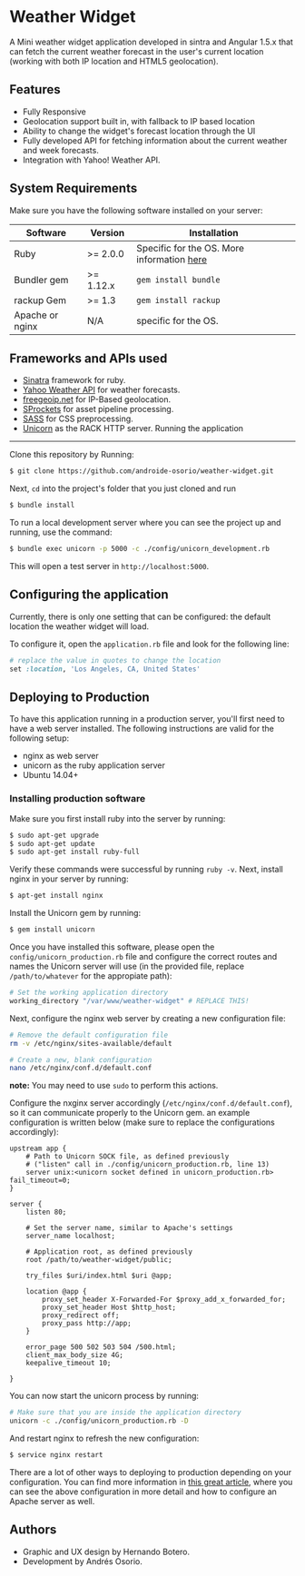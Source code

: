 Weather Widget
====

A Mini weather widget application developed in sintra and Angular 1.5.x that can fetch the current weather forecast in the user's current location (working with both IP location and HTML5 geolocation).

Features
---
* Fully Responsive
* Geolocation support built in, with fallback to IP based location
* Ability to change the widget's forecast location through the UI
* Fully developed API for fetching information about the current weather and week forecasts.
* Integration with Yahoo! Weather API.

System Requirements
---
Make sure you have the following software installed on your server:

| Software    	| Version   	| Installation                               	|
|-------------	|-----------	|--------------------------------------------	|
| Ruby        	| >= 2.0.0  	| Specific for the OS. More information [here](https://www.ruby-lang.org/en/documentation/installation/) 	|
| Bundler gem 	| >= 1.12.x 	| `gem install bundle`                         	|
| rackup Gem  	| >= 1.3    	| `gem install rackup`                         	|
| Apache or nginx  	| N/A   	| specific for the OS.                        	|

Frameworks and APIs used
---
* [Sinatra](http://www.sinatrarb.com/) framework for ruby.
* [Yahoo Weather API](https://developer.yahoo.com/weather/) for weather forecasts.
* [freegeoip.net](http://freegeoip.net/?q=181.55.146.41) for IP-Based geolocation.
* [SProckets](https://github.com/rails/sprockets) for asset pipeline processing.
* [SASS](http://sass-lang.com/) for CSS preprocessing.
* [Unicorn](https://unicorn.bogomips.org/) as the RACK HTTP server.
Running the application
---
Clone this repository by Running:
```bash
$ git clone https://github.com/androide-osorio/weather-widget.git
```

Next, `cd` into the project's folder that you just cloned and run
```bash
$ bundle install
```

To run a local development server where you can see the project up and running, use the command:
```bash
$ bundle exec unicorn -p 5000 -c ./config/unicorn_development.rb
```
This will open a test server in `http://localhost:5000`.

Configuring the application
---
Currently, there is only one setting that can be configured: the default location the weather widget will load.

To configure it, open the `application.rb` file and look for the following line:
```ruby
# replace the value in quotes to change the location
set :location, 'Los Angeles, CA, United States'
```

Deploying to Production
---
To have this application running in a production server, you'll first need to have a web server installed. The following instructions are valid for the following setup:

* nginx as web server
* unicorn as the ruby application server
* Ubuntu 14.04+

### Installing production software
Make sure you first install ruby into the server by running:
```bash
$ sudo apt-get upgrade
$ sudo apt-get update
$ sudo apt-get install ruby-full
```
Verify these commands were successful by running `ruby -v`. Next, install nginx in your server by running:
```bash
$ apt-get install nginx
```

Install the Unicorn gem by running:
```bash
$ gem install unicorn
```

Once you have installed this software, please open the `config/unicorn_production.rb` file and configure the correct routes and names the Unicorn server will use (in the provided file, replace `/path/to/whatever` for the appropiate path):

```ruby
# Set the working application directory
working_directory "/var/www/weather-widget" # REPLACE THIS!
```

Next, configure the nginx web server by creating a new configuration file:
```bash
# Remove the default configuration file
rm -v /etc/nginx/sites-available/default

# Create a new, blank configuration
nano /etc/nginx/conf.d/default.conf
```
**note:** You may need to use `sudo` to perform this actions.

Configure the nxginx server accordingly (`/etc/nginx/conf.d/default.conf`), so it can communicate properly to the Unicorn gem. an example configuration is written below (make sure to replace the configurations accordingly):
```nginx
upstream app {
    # Path to Unicorn SOCK file, as defined previously
    # ("listen" call in ./config/unicorn_production.rb, line 13)
    server unix:<unicorn socket defined in unicorn_production.rb> fail_timeout=0;
}

server {
    listen 80;

    # Set the server name, similar to Apache's settings
    server_name localhost;

    # Application root, as defined previously
    root /path/to/weather-widget/public;

    try_files $uri/index.html $uri @app;

    location @app {
        proxy_set_header X-Forwarded-For $proxy_add_x_forwarded_for;
        proxy_set_header Host $http_host;
        proxy_redirect off;
        proxy_pass http://app;
    }

    error_page 500 502 503 504 /500.html;
    client_max_body_size 4G;
    keepalive_timeout 10;

}  
```

You can now start the unicorn process by running:
```bash
# Make sure that you are inside the application directory
unicorn -c ./config/unicorn_production.rb -D
```

And restart nginx to refresh the new configuration:
```bash
$ service nginx restart
```

There are a lot of other ways to deploying to production depending on your configuration. You can find more information in [this great article](https://www.digitalocean.com/community/tutorials/how-to-deploy-sinatra-based-ruby-web-applications-on-ubuntu-13), where you can see the above configuration in more detail and how to configure an Apache server as well.

Authors
---
* Graphic and UX design by Hernando Botero.
* Development by Andrés Osorio.
